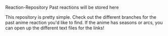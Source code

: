 Reaction-Repository
Past reactions will be stored here

This repository is pretty simple. Check out the different branches for the past anime reaction you'd like to find.
If the anime has seasons or arcs, you can open up the different text files for the links!
